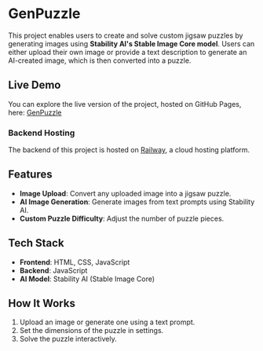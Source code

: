# GenPuzzle 

This project enables users to create and solve custom jigsaw puzzles by generating images using **Stability AI's Stable Image Core model**. Users can either upload their own image or provide a text description to generate an AI-created image, which is then converted into a puzzle.

## Live Demo
You can explore the live version of the project, hosted on GitHub Pages, here: 
[GenPuzzle](https://fzbowers.github.io/genpuzzle/)

### Backend Hosting  
The backend of this project is hosted on [Railway](https://railway.app), a cloud hosting platform.

## Features
- **Image Upload**: Convert any uploaded image into a jigsaw puzzle.
- **AI Image Generation**: Generate images from text prompts using Stability AI.
- **Custom Puzzle Difficulty**: Adjust the number of puzzle pieces.

## Tech Stack
- **Frontend**: HTML, CSS, JavaScript
- **Backend**: JavaScript
- **AI Model**: Stability AI (Stable Image Core)

## How It Works
1. Upload an image or generate one using a text prompt.
2. Set the dimensions of the puzzle in settings.
3. Solve the puzzle interactively.

